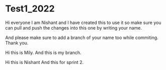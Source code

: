 # Test1_2022

Hi everyone I am Nishant and I have created this to use it so make sure you can pull and push the changes into this one by writing your name.

And please make sure to add a branch of your name too while commiting. Thank you.



Hi this is Mily. And this is my branch.

Hi this is Nishant And this for sprint 2.